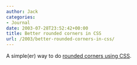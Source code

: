```yaml
---
author: Jack
categories:
- Journal
date: 2003-07-28T23:52:42+00:00
title: Better rounded corners in CSS
url: /2003/better-rounded-corners-in-css/
---
```


A simple(er) way to do [rounded corners using CSS][1].

 [1]: http://kalsey.com/2003/07/rounded_corners_in_css/